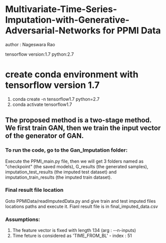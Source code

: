 # Multivariate-Time-Series-Imputation-with-Generative-Adversarial-Networks for PPMI Data
 author : Nageswara Rao
 
 tensorflow version:1.7 python:2.7
 # create conda environment with tensorflow version 1.7
 1) conda create -n tensorflow1.7 python=2.7
 2) conda activate tensorflow1.7
 
## The proposed method is a two-stage method. We first train GAN, then we train the input vector of the generator of GAN.
### To run the code, go to the Gan_Imputation folder:
 Execute the PPMI_main.py file, then we will get 3 folders named as "checkpoint" (the saved models), G_results (the generated samples), imputation_test_results (the imputed test dataset) and imputation_train_results (the imputed train dataset).

### Final result file location
Goto PPMIData/readImputedData.py and give train and test imputed files locations paths and execute it.
Fianl result file is in final_imputed_data.csv

### Assumptions:
1) The feature vector is fixed with length 134 (arg : --n-inputs)
2) Time feture is considered as 'TIME_FROM_BL' - index : 51
